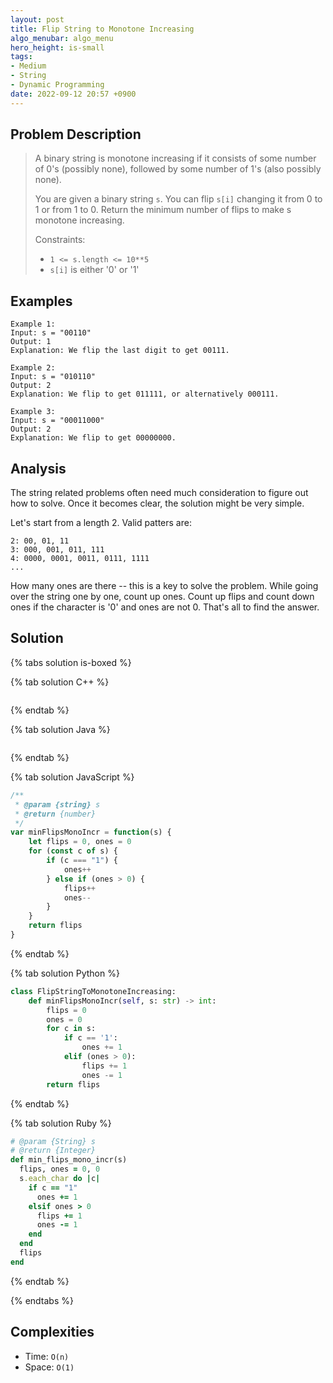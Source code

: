 ```yaml
---
layout: post
title: Flip String to Monotone Increasing
algo_menubar: algo_menu
hero_height: is-small
tags:
- Medium
- String
- Dynamic Programming
date: 2022-09-12 20:57 +0900
---
```


## Problem Description
> A binary string is monotone increasing if it consists of some number of 0's (possibly none),
> followed by some number of 1's (also possibly none).
>
> You are given a binary string `s`. You can flip `s[i]` changing it from 0 to 1 or from 1 to 0.
> Return the minimum number of flips to make s monotone increasing.
>
> Constraints:
> - `1 <= s.length <= 10**5`
> - `s[i]` is either '0' or '1'


## Examples
```
Example 1:
Input: s = "00110"
Output: 1
Explanation: We flip the last digit to get 00111.
```

```
Example 2:
Input: s = "010110"
Output: 2
Explanation: We flip to get 011111, or alternatively 000111.
```

```
Example 3:
Input: s = "00011000"
Output: 2
Explanation: We flip to get 00000000.
```

## Analysis
The string related problems often need much consideration to figure out how to solve.
Once it becomes clear, the solution might be very simple.

Let's start from a length 2. Valid patters are:
```
2: 00, 01, 11
3: 000, 001, 011, 111
4: 0000, 0001, 0011, 0111, 1111
...
```
How many ones are there -- this is a key to solve the problem.
While going over the string one by one, count up ones.
Count up flips and count down ones if the character is '0' and ones are not 0.
That's all to find the answer.

## Solution

{% tabs solution is-boxed %}

{% tab solution C++ %}
```cpp

```
{% endtab %}

{% tab solution Java %}
```java

```
{% endtab %}

{% tab solution JavaScript %}
```js
/**
 * @param {string} s
 * @return {number}
 */
var minFlipsMonoIncr = function(s) {
    let flips = 0, ones = 0
    for (const c of s) {
        if (c === "1") {
            ones++
        } else if (ones > 0) {
            flips++
            ones--
        }
    }
    return flips
}
```
{% endtab %}

{% tab solution Python %}
```python
class FlipStringToMonotoneIncreasing:
    def minFlipsMonoIncr(self, s: str) -> int:
        flips = 0
        ones = 0        
        for c in s:
            if c == '1':
                ones += 1
            elif (ones > 0):
                flips += 1
                ones -= 1
        return flips
```
{% endtab %}

{% tab solution Ruby %}
```ruby
# @param {String} s
# @return {Integer}
def min_flips_mono_incr(s)
  flips, ones = 0, 0
  s.each_char do |c|
    if c == "1"
      ones += 1
    elsif ones > 0
      flips += 1
      ones -= 1
    end
  end
  flips
end
```
{% endtab %}

{% endtabs %}


## Complexities
- Time: `O(n)`
- Space: `O(1)`
